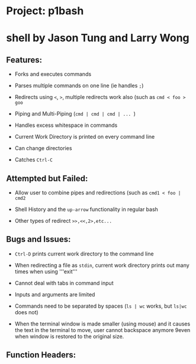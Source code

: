 # Project: p1bash
# shell by Jason Tung and Larry Wong

## Features:

* Forks and executes commands

* Parses multiple commands on one line (ie handles ```;```)

* Redirects using ```<```, ```>```, multiple redirects work also (such as ```cmd < foo > goo```

* Piping and Multi-Piping (```cmd | cmd | cmd | ... ```)

* Handles excess whitespace in commands

* Current Work Directory is printed on every command line

* Can change directories

* Catches ```Ctrl-C```

## Attempted but Failed:

* Allow user to combine pipes and redirections (such as ```cmd1 < foo | cmd2```

* Shell History and the ```up-arrow``` functionality in regular bash

* Other types of redirect ```>>,<<,2>,etc...```

## Bugs and Issues:

* ```Ctrl-D``` prints current work directory to the command line

* When redirecting a file as ```stdin```, current work directory prints out many times when using '''exit'''

* Cannot deal with tabs in command input

* Inputs and arguments are limited

* Commands need to be separated by spaces (```ls | wc``` works, but ```ls|wc``` does not)

* When the terminal window is made smaller (using mouse) and it causes the text in the terminal to move, user cannot backspace anymore 9even when window is restored to the original size.

## Function Headers:
